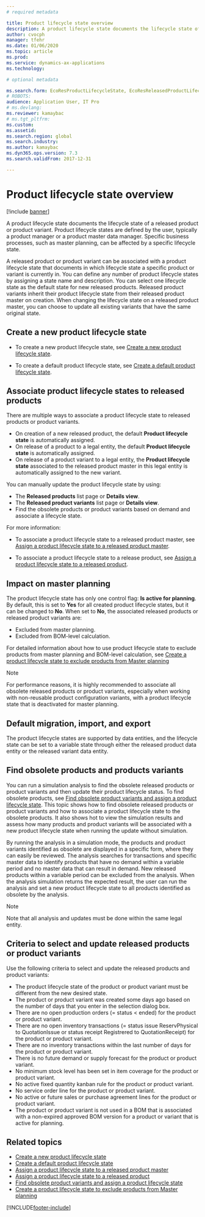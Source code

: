 ```yaml
---
# required metadata

title: Product lifecycle state overview
description: A product lifecycle state documents the lifecycle state of a released product or product variant.  
author: cvocph
manager: tfehr
ms.date: 01/06/2020
ms.topic: article
ms.prod: 
ms.service: dynamics-ax-applications
ms.technology: 

# optional metadata

ms.search.form: EcoResProductLifecycleState, EcoResReleasedProductLifecycleStateChanges
# ROBOTS: 
audience: Application User, IT Pro
# ms.devlang: 
ms.reviewer: kamaybac
# ms.tgt_pltfrm: 
ms.custom: 
ms.assetid: 
ms.search.region: global
ms.search.industry: 
ms.author: kamaybac
ms.dyn365.ops.version: 7.3 
ms.search.validFrom: 2017-12-31

---
```


# Product lifecycle state overview

[!include [banner](../includes/banner.md)]

A product lifecycle state documents the lifecycle state of a released product or product variant. Product lifecycle states are defined by the user, typically a product manager or a product master data manager. Specific business processes, such as master planning, can be affected by a specific lifecycle state.

A released product or product variant can be associated with a product lifecycle state that documents in which lifecycle state a specific product or variant is currently in. You can define any number of product lifecycle states by assigning a state name and description. You can select one lifecycle state as the default state for new released products. Released product variants inherit their product lifecycle state from their released product master on creation. When changing the lifecycle state on a released product master, you can choose to update all existing variants that have the same original state.  

## Create a new product lifecycle state

- To create a new product lifecycle state, see [Create a new product lifecycle state](tasks/new-product-lifecycle-state.md).

- To create a default product lifecycle state, see [Create a default product lifecycle state](tasks/default-product-lifecycle-state.md).

## Associate product lifecycle states to released products  

There are multiple ways to associate a product lifecycle state to released products or product variants.

- On creation of a new released product, the default **Product lifecycle state** is automatically assigned.
- On release of a product to a legal entity, the default **Product lifecycle state** is automatically assigned.
- On release of a product variant to a legal entity, the **Product lifecycle state** associated to the released product master in this legal entity is automatically assigned to the new variant.

You can manually update the product lifecycle state by using:

- The **Released products** list page or **Details view**.
- The **Released product variants** list page or **Details view**.
- Find the obsolete products or product variants based on demand and associate a lifecycle state.  

For more information:

- To associate a product lifecycle state to a released product master, see [Assign a product lifecycle state to a released product master](tasks/product-lifecycle-state-released-product-master.md).

- To associate a product lifecycle state to a release product, see [Assign a product lifecycle state to a released product](tasks/product-lifecycle-state-released-product.md).

## Impact on master planning

The product lifecycle state has only one control flag: **Is active for planning**. By default, this is set to **Yes** for all created product lifecycle states, but it can be changed to **No**. When set to **No**, the associated released products or released product variants are:

- Excluded from master planning.
- Excluded from BOM-level calculation.

For detailed information about how to use product lifecycle state to exclude products from master planning and BOM-level calculation, see [Create a product lifecycle state to exclude products from Master planning](tasks/exclude-products-master-planning.md)

> [!NOTE]
> For performance reasons, it is highly recommended to associate all obsolete released products or product variants, especially when working with non-reusable product configuration variants, with a product lifecycle state that is deactivated for master planning.  

## Default migration, import, and export

The product lifecycle states are supported by data entities, and the lifecycle state can be set to a variable state through either the released product data entity or the released variant data entity.

## Find obsolete products and products variants

You can run a simulation analysis to find the obsolete released products or product variants and then update their product lifecycle status. To find obsolete products, see [Find obsolete product variants and assign a product lifecycle state](tasks/obsolete-product-variants.md). This topic shows how to find obsolete released products or product variants and how to associate a product lifecycle state to the obsolete products. It also shows hot to view the simulation results and assess how many products and product variants will be associated with a new product lifecycle state when running the update without simulation.  

By running the analysis in a simulation mode, the products and product variants identified as obsolete are displayed in a specific form, where they can easily be reviewed. The analysis searches for transactions and specific master data to identify products that have no demand within a variable period and no master data that can result in demand. New released products within a variable period can be excluded from the analysis. When the analysis simulation returns the expected result, the user can run the analysis and set a new product lifecycle state to all products identified as obsolete by the analysis.  

> [!NOTE]
> Note that all analysis and updates must be done within the same legal entity.  

## Criteria to select and update released products or product variants

Use the following criteria to select and update the released products and product variants:

- The product lifecycle state of the product or product variant must be different from the new desired state.
- The product or product variant was created some days ago based on the number of days that you enter in the selection dialog box.
- There are no open production orders (= status < ended) for the product or product variant.
- There are no open inventory transactions (= status issue ReservPhysical to QuotationIssue or status receipt Registrered to QuotationReceipt) for the product or product variant.
- There are no inventory transactions within the last number of days for the product or product variant.
- There is no future demand or supply forecast for the product or product variant.  
- No minimum stock level has been set in item coverage for the product or product variant.
- No active fixed quantity kanban rule for the product or product variant.  
- No service order line for the product or product variant.
- No active or future sales or purchase agreement lines for the product or product variant.
- The product or product variant is not used in a BOM that is associated with a non-expired approved BOM version for a product or variant that is active for planning.

## Related topics

- [Create a new product lifecycle state](tasks/new-product-lifecycle-state.md)
- [Create a default product lifecycle state](tasks/default-product-lifecycle-state.md)
- [Assign a product lifecycle state to a released product master](tasks/product-lifecycle-state-released-product-master.md)
- [Assign a product lifecycle state to a released product](tasks/product-lifecycle-state-released-product.md)
- [Find obsolete product variants and assign a product lifecycle state](tasks/obsolete-product-variants.md)
- [Create a product lifecycle state to exclude products from Master planning](tasks/exclude-products-master-planning.md)


[!INCLUDE[footer-include](../../includes/footer-banner.md)]